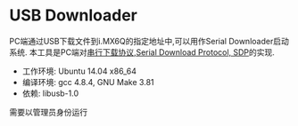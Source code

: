 # USB Downloader

PC端通过USB下载文件到i.MX6Q的指定地址中,可以用作Serial Downloader启动系统.
本工具是PC端对[串行下载协议,Serial Download Protocol, SDP](/docs/serial_download_protocol.md)的实现.

* 工作环境: Ubuntu 14.04 x86_64
* 编译环境: gcc 4.8.4, GNU Make 3.81
* 依赖: libusb-1.0

需要以管理员身份运行

